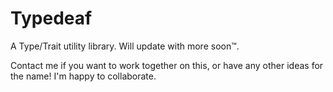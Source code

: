 # Typedeaf

A Type/Trait utility library. Will update with more soon™.

Contact me if you want to work together on this, or have any other ideas for the name! I'm happy to collaborate.
